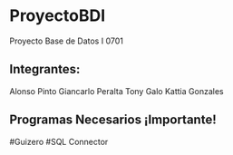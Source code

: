 # ProyectoBDI
Proyecto Base de Datos I 0701

## Integrantes:

Alonso Pinto
Giancarlo Peralta
Tony Galo
Kattia Gonzales


## Programas Necesarios  ¡Importante!

#Guizero
#SQL Connector
